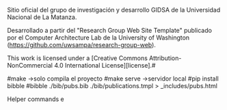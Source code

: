 Sitio oficial del grupo de investigación y desarrollo GIDSA de la Universidad Nacional de La Matanza.

Desarrollado a partir del "Research Group Web Site Template" publicado por el Computer Architecture Lab 
de la University of Washington (https://github.com/uwsampa/research-group-web).

This work is licensed under a [Creative Commons Attribution-NonCommercial 4.0 International License][license].#

#make ->solo compila el proyecto
#make serve ->servidor local
#pip install bibble
#bibble ./bib/pubs.bib ./bib/publications.tmpl > _includes/pubs.html 

Helper commands
e